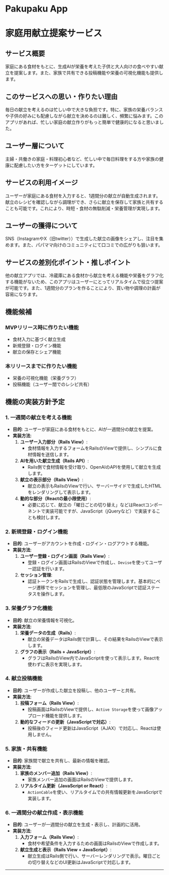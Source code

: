 # Pakupaku App
# 家庭用献立提案サービス

## サービス概要
家庭にある食材をもとに、生成AIが栄養を考えた子供と大人向けの食べやすい献立を提案します。また、家族で共有できる投稿機能や栄養の可視化機能も提供します。

## このサービスへの思い・作りたい理由
毎日の献立を考えるのは忙しい中で大きな負担です。特に、家族の栄養バランスや子供の好みにも配慮しながら献立を決めるのは難しく、頻繁に悩みます。このアプリがあれば、忙しい家庭の献立作りがもっと簡単で健康的になると思いました。

## ユーザー層について
主婦・共働きの家庭・料理初心者など、忙しい中で毎日料理をする方や家族の健康に配慮したい方をターゲットにしています。

## サービスの利用イメージ
ユーザーが家庭にある食材を入力すると、1週間分の献立が自動生成されます。献立のレシピを確認しながら調理ができ、さらに献立を保存して家族と共有することも可能です。これにより、時短・食材の無駄削減・栄養管理が実現します。

## ユーザーの獲得について
SNS（InstagramやX（旧twitter））で生成した献立の画像をシェアし、注目を集めます。また、パパママ向けのコミュニティにて口コミでの広がりも狙います。

## サービスの差別化ポイント・推しポイント
他の献立アプリでは、冷蔵庫にある食材から献立を考える機能や栄養をグラフ化する機能がないため、このアプリはユーザーにとってリアルタイムで役立つ提案が可能です。また、1週間分のプランを作ることにより、買い物や調理の計画が容易になります。

## 機能候補

### MVPリリース時に作りたい機能
- 食材入力に基づく献立生成
- 新規登録・ログイン機能
- 献立の保存とシェア機能

### 本リリースまでに作りたい機能
- 栄養の可視化機能（栄養グラフ）
- 投稿機能（ユーザー間でのレシピ共有）

## 機能の実装方針予定

### 1. 一週間の献立を考える機能
- **目的**: ユーザーが家庭にある食材をもとに、AIが一週間分の献立を提案。
- **実装方法**:
  1. **ユーザー入力部分（Rails View）**:
     - 食材情報を入力するフォームをRailsのViewで提供し、シンプルに食材情報を送信します。
  2. **AIを用いた献立生成（Rails API）**:
     - Rails側で食材情報を受け取り、OpenAIのAPIを使用して献立を生成します。
  3. **献立の表示部分（Rails View）**:
     - 献立の表示もRailsのViewで行い、サーバーサイドで生成したHTMLをレンダリングして表示します。
  4. **動的な部分（Reactの最小限使用）**:
     - 必要に応じて、献立の「曜日ごとの切り替え」などはReactコンポーネントで実装可能ですが、JavaScript（jQueryなど）で実装することも検討します。

### 2. 新規登録・ログイン機能
- **目的**: ユーザーがアカウントを作成・ログイン・ログアウトする機能。
- **実装方法**:
  1. **ユーザー登録・ログイン画面（Rails View）**:
     - 登録・ログイン画面はRailsのViewで作成し、`Devise`を使ってユーザー認証を行います。
  2. **セッション管理**:
     - 認証トークンをRailsで生成し、認証状態を管理します。基本的にページ遷移でセッションを管理し、最低限のJavaScriptで認証ステータスを操作します。

### 3. 栄養グラフ化機能
- **目的**: 献立の栄養情報を可視化。
- **実装方法**:
  1. **栄養データの生成（Rails）**:
     - 献立の栄養データはRails側で計算し、その結果をRailsのViewで表示します。
  2. **グラフの表示（Rails + JavaScript）**:
     - グラフはRailsのView内でJavaScriptを使って表示します。Reactを使わずに表示を実現します。

### 4. 献立投稿機能
- **目的**: ユーザーが作成した献立を投稿し、他のユーザーと共有。
- **実装方法**:
  1. **投稿フォーム（Rails View）**:
     - 投稿画面はRailsのViewで提供し、`Active Storage`を使って画像アップロード機能を提供します。
  2. **動的なフィードの更新（JavaScriptで対応）**:
     - 投稿後のフィード更新はJavaScript（AJAX）で対応し、Reactは使用しません。

### 5. 家族・共有機能
- **目的**: 家族間で献立を共有し、最新の情報を確認。
- **実装方法**:
  1. **家族のメンバー追加（Rails View）**:
     - 家族メンバー追加の画面はRailsのViewで提供します。
  2. **リアルタイム更新（JavaScript or React）**:
     - `ActionCable`を使い、リアルタイムでの共有情報更新をJavaScriptで実装します。

### 6. 一週間分の献立作成・表示機能
- **目的**: ユーザーが一週間分の献立を生成・表示し、計画的に活用。
- **実装方法**:
  1. **入力フォーム（Rails View）**:
     - 食材や希望条件を入力するための画面はRailsのViewで作成します。
  2. **献立生成と表示（Rails View + JavaScript）**:
     - 献立生成はRails側で行い、サーバーレンダリングで表示。曜日ごとの切り替えなどのUI更新はJavaScriptで対応します。

---
